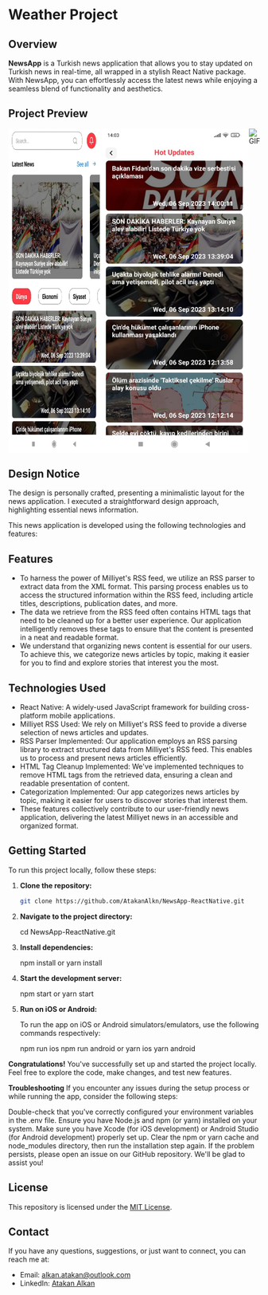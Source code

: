 # Weather Project

## Overview

**NewsApp** is a Turkish news application that allows you to stay updated on Turkish news in real-time, all wrapped in a stylish React Native package. With NewsApp, you can effortlessly access the latest news while enjoying a seamless blend of functionality and aesthetics.

## Project Preview

<div style="display: flex; flex-direction: row; justify-content: center;">
  <div style="display: flex; flex-direction: row; margin-right: 20;">
    <img src="images/m1.jpeg" alt="Main Screen" width="300" style="margin-right: 200;">
    <img src="images/m2.jpeg" alt="Main Screen" width="300">
  </div>
  
  <div style="display: flex; flex-direction: row; margin-right: 20px;"> 
    <img src="images/m3.jpeg" alt="Error Screen" width="300" style="margin-right: 200;">
     <img src="images/h1.gif" alt="GIF" width="300" style="margin-right: 20;justify-content: center;">
  </div>
  </div>

## Design Notice

The design is personally crafted, presenting a minimalistic layout for the news application.
I executed a straightforward design approach, highlighting essential news information.

This news application is developed using the following technologies and features:

## Features

- To harness the power of Milliyet's RSS feed, we utilize an RSS parser to extract data from the XML format. This parsing process enables us to access the structured information within the RSS feed, including article titles, descriptions, publication dates, and more.
- The data we retrieve from the RSS feed often contains HTML tags that need to be cleaned up for a better user experience. Our application intelligently removes these tags to ensure that the content is presented in a neat and readable format.
- We understand that organizing news content is essential for our users. To achieve this, we categorize news articles by topic, making it easier for you to find and explore stories that interest you the most.

## Technologies Used

- React Native: A widely-used JavaScript framework for building cross-platform mobile applications.
- Milliyet RSS Used: We rely on Milliyet's RSS feed to provide a diverse selection of news articles and updates.
- RSS Parser Implemented: Our application employs an RSS parsing library to extract structured data from Milliyet's RSS feed. This enables us to process and present news articles efficiently.
- HTML Tag Cleanup Implemented: We've implemented techniques to remove HTML tags from the retrieved data, ensuring a clean and readable presentation of content.
- Categorization Implemented: Our app categorizes news articles by topic, making it easier for users to discover stories that interest them.
- These features collectively contribute to our user-friendly news application, delivering the latest Milliyet news in an accessible and organized format.

## Getting Started

To run this project locally, follow these steps:

1. **Clone the repository:**

   ```bash
   git clone https://github.com/AtakanAlkn/NewsApp-ReactNative.git


   ```

2. **Navigate to the project directory:**

   cd NewsApp-ReactNative.git

3. **Install dependencies:**

   npm install
   or
   yarn install

4. **Start the development server:**

   npm start
   or
   yarn start

5. **Run on iOS or Android:**

   To run the app on iOS or Android simulators/emulators, use the following commands respectively:

   npm run ios
   npm run android
   or
   yarn ios
   yarn android

**Congratulations!**
You've successfully set up and started the project locally. Feel free to explore the code, make changes, and test new features.

**Troubleshooting**
If you encounter any issues during the setup process or while running the app, consider the following steps:

Double-check that you've correctly configured your environment variables in the .env file.
Ensure you have Node.js and npm (or yarn) installed on your system.
Make sure you have Xcode (for iOS development) or Android Studio (for Android development) properly set up.
Clear the npm or yarn cache and node_modules directory, then run the installation step again.
If the problem persists, please open an issue on our GitHub repository. We'll be glad to assist you!

## License

This repository is licensed under the [MIT License](LICENSE).

## Contact

If you have any questions, suggestions, or just want to connect, you can reach me at:

- Email: alkan.atakan@outlook.com
- LinkedIn: [Atakan Alkan](https://www.linkedin.com/in/atakanalkn/)
